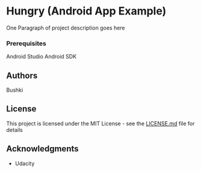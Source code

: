 # Hungry (Android App Example)

One Paragraph of project description goes here


### Prerequisites

Android Studio
Android SDK

## Authors

Bushki

## License

This project is licensed under the MIT License - see the [LICENSE.md](LICENSE.md) file for details

## Acknowledgments

* Udacity
